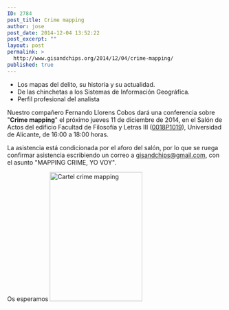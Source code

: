 ```yaml
---
ID: 2784
post_title: Crime mapping
author: jose
post_date: 2014-12-04 13:52:22
post_excerpt: ""
layout: post
permalink: >
  http://www.gisandchips.org/2014/12/04/crime-mapping/
published: true
---
```

<ul>
	<li>Los mapas del delito, su historia y su actualidad.</li>
	<li>De las chinchetas a los Sistemas de Información Geográfica.</li>
	<li>Perfil profesional del analista</li>
</ul>
Nuestro compañero Fernando Llorens Cobos dará una conferencia sobre "<strong>Crime mapping</strong>" el próximo jueves 11 de diciembre de 2014, en el Salón de Actos del edificio Facultad de Filosofía y Letras III (<a href="http://www.sigua.ua.es/index.html?id=0018P1019" target="_blank">0018P1019</a>), Universidad de Alicante, de 16:00 a 18:00 horas.

La asistencia está condicionada por el aforo del salón, por lo que se ruega confirmar asistencia escribiendo un correo a <a href="mailto:gisandchips@gmail.com">gisandchips@gmail.com</a>, con el asunto "MAPPING CRIME, YO VOY".

Os esperamos
<a href="http://www.gisandchips.org/wp-content//cartel_fernando.jpg"><img src="http://www.gisandchips.org/wp-content//cartel_fernando-215x300.jpg" alt="Cartel crime mapping" width="215" height="300" class="aligncenter size-medium wp-image-2786" /></a>